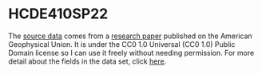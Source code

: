 # HCDE410SP22

The [source data](https://dataverse.harvard.edu/dataset.xhtml?persistentId=doi:10.7910/DVN/1F72FB) comes from a [research paper](https://agupubs.onlinelibrary.wiley.com/doi/10.1029/2021EF002016) published on the American Geophysical Union. It is under the CC0 1.0 Universal  (CC0 1.0) Public Domain license so I can use it freely without needing permission. For more detail about the fields in the data set, click [here](https://agupubs.onlinelibrary.wiley.com/action/downloadSupplementdoi=10.1029/2021EF002016&file=2021EF002016-sup-0001-Supporting%20Information%20SI-S01.pdf).



